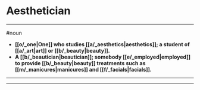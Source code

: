 # Aesthetician
---
#noun
- **[[o/_one|One]] who studies [[a/_aesthetics|aesthetics]]; a student of [[a/_art|art]] or [[b/_beauty|beauty]].**
- **A [[b/_beautician|beautician]]; somebody [[e/_employed|employed]] to provide [[b/_beauty|beauty]] treatments such as [[m/_manicures|manicures]] and [[f/_facials|facials]].**
---
---
